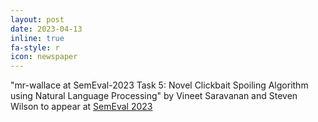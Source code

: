 ```yaml
---
layout: post
date: 2023-04-13
inline: true
fa-style: r
icon: newspaper
---
```


"mr-wallace at SemEval-2023 Task 5: Novel Clickbait Spoiling Algorithm using Natural Language Processing" by Vineet Saravanan and Steven Wilson to appear at <a href="https://semeval.github.io/SemEval2023/" target="_blank">SemEval 2023</a>
